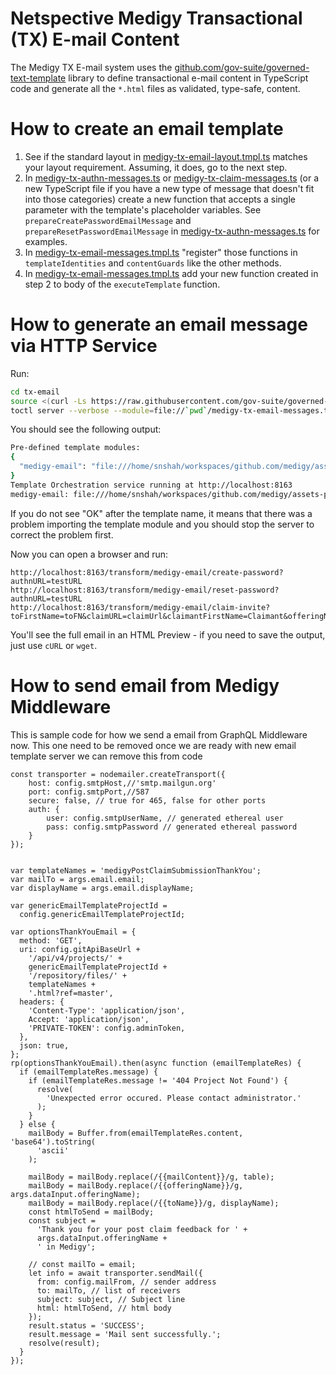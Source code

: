 # Netspective Medigy Transactional (TX) E-mail Content

The Medigy TX E-mail system uses the [github.com/gov-suite/governed-text-template](github.com/gov-suite/governed-text-template) library to define transactional e-mail content in TypeScript code and generate all the `*.html` files as validated, type-safe, content.

# How to create an email template

1. See if the standard layout in [medigy-tx-email-layout.tmpl.ts](medigy-tx-email-layout.tmpl.ts) matches your layout requirement. Assuming, it does, go to the next step.
2. In [medigy-tx-authn-messages.ts](medigy-tx-authn-messages.ts) or [medigy-tx-claim-messages.ts](medigy-tx-claim-messages.ts) (or a new TypeScript file if you have a new type of message that doesn't fit into those categories) create a new function that accepts a single parameter with the template's placeholder variables. See `prepareCreatePasswordEmailMessage` and `prepareResetPasswordEmailMessage` in [medigy-tx-authn-messages.ts](medigy-tx-authn-messages.ts) for examples.
3. In [medigy-tx-email-messages.tmpl.ts](medigy-tx-email-messages.tmpl.ts) "register" those functions in `templateIdentities` and `contentGuards` like the other methods.
4. In [medigy-tx-email-messages.tmpl.ts](medigy-tx-email-messages.tmpl.ts) add your new function created in step 2 to body of the `executeTemplate` function.

# How to generate an email message via HTTP Service

Run:

```bash
cd tx-email
source <(curl -Ls https://raw.githubusercontent.com/gov-suite/governed-text-template/master/toctl-latest.env)
toctl server --verbose --module=file://`pwd`/medigy-tx-email-messages.tmpl.ts,medigy-email
```

You should see the following output:

```bash
Pre-defined template modules:
{
  "medigy-email": "file:///home/snshah/workspaces/github.com/medigy/assets-public/tx-email/medigy-tx-email-messages.tmp..."
}
Template Orchestration service running at http://localhost:8163
medigy-email: file:///home/snshah/workspaces/github.com/medigy/assets-public/tx-email/medigy-tx-email-messages.tmpl.ts OK
```

If you do not see "OK" after the template name, it means that there was a problem importing the template module and you should stop the server to correct the problem first. 

Now you can open a browser and run:

```
http://localhost:8163/transform/medigy-email/create-password?authnURL=testURL
http://localhost:8163/transform/medigy-email/reset-password?authnURL=testURL
http://localhost:8163/transform/medigy-email/claim-invite?toFirstName=toFN&claimURL=claimUrl&claimantFirstName=Claimant&offeringName=Offering&offeringType=product
```

You'll see the full email in an HTML Preview - if you need to save the output, just use `cURL` or `wget`.

# How to send email from Medigy Middleware

This is sample code for how we send a email from GraphQL Middleware now. This one need to be removed once we are ready with new email template server we can remove this from code 

```
const transporter = nodemailer.createTransport({
	host: config.smtpHost,//'smtp.mailgun.org'
	port: config.smtpPort,//587
	secure: false, // true for 465, false for other ports
	auth: {
		user: config.smtpUserName, // generated ethereal user
		pass: config.smtpPassword // generated ethereal password
	}
});


var templateNames = 'medigyPostClaimSubmissionThankYou';
var mailTo = args.email.email;
var displayName = args.email.displayName;

var genericEmailTemplateProjectId =
  config.genericEmailTemplateProjectId;

var optionsThankYouEmail = {
  method: 'GET',
  uri: config.gitApiBaseUrl +
    '/api/v4/projects/' +
    genericEmailTemplateProjectId +
    '/repository/files/' +
    templateNames +
    '.html?ref=master',
  headers: {
    'Content-Type': 'application/json',
    Accept: 'application/json',
    'PRIVATE-TOKEN': config.adminToken,
  },
  json: true,
};
rp(optionsThankYouEmail).then(async function (emailTemplateRes) {
  if (emailTemplateRes.message) {
    if (emailTemplateRes.message != '404 Project Not Found') {
      resolve(
        'Unexpected error occured. Please contact administrator.'
      );
    }
  } else {
    mailBody = Buffer.from(emailTemplateRes.content, 'base64').toString(
      'ascii'
    );

    mailBody = mailBody.replace(/{{mailContent}}/g, table);
    mailBody = mailBody.replace(/{{offeringName}}/g, args.dataInput.offeringName);
    mailBody = mailBody.replace(/{{toName}}/g, displayName);
    const htmlToSend = mailBody;
    const subject =
      'Thank you for your post claim feedback for ' +
      args.dataInput.offeringName +
      ' in Medigy';

    // const mailTo = email;
    let info = await transporter.sendMail({
      from: config.mailFrom, // sender address
      to: mailTo, // list of receivers
      subject: subject, // Subject line
      html: htmlToSend, // html body
    });
    result.status = 'SUCCESS';
    result.message = 'Mail sent successfully.';
    resolve(result);
  }
});
```